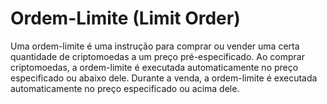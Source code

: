 # Ordem-Limite (Limit Order)

Uma ordem-limite é uma instrução para comprar ou vender uma certa quantidade de criptomoedas a um preço pré-especificado. Ao comprar criptomoedas, a ordem-limite é executada automaticamente no preço especificado ou abaixo dele. Durante a venda, a ordem-limite é executada automaticamente no preço especificado ou acima dele.
